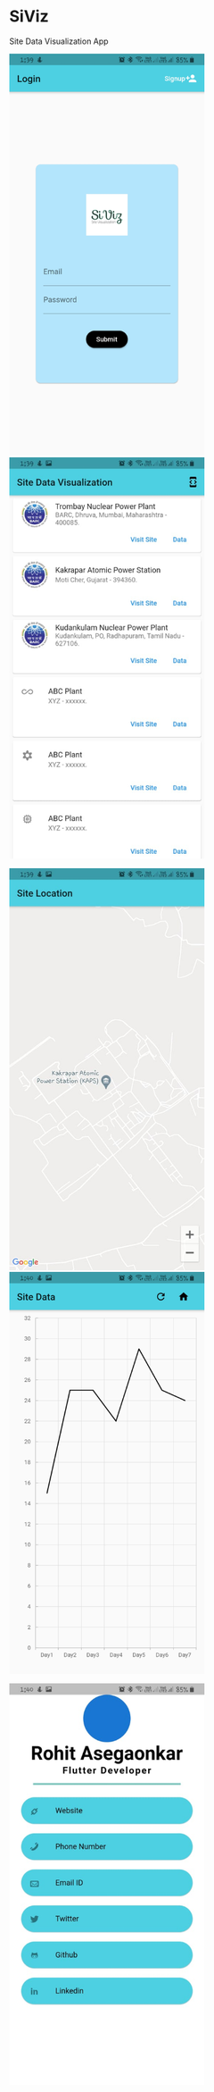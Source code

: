 # SiViz
Site Data Visualization App
<p float="left">
  <img src="/img1.jpeg" width="350" />
  <img src="/Img2.jpeg" width="350" /> 
</p>
<p float="left">
  <img src="/Img3.jpeg" width="350" />
  <img src="/Img5.jpeg" width="350" /> 
</p>
<p float="left">
  <img src="/Img4.jpeg" width="350" />
</p>
